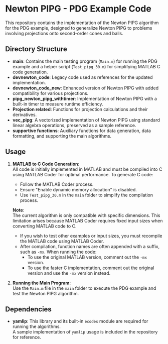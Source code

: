 # Newton PIPG - PDG Example Code

This repository contains the implementation of the Newton PIPG algorithm for the PDG example, designed to generalize Newton PIPG to problems involving projections onto second-order cones and balls.

## Directory Structure

- **main**: Contains the main testing program (`Main.m`) for running the PDG example and a helper script (`Test_pipg_30.m`) for simplifying MATLAB C code generation.
- **devnewton_code**: Legacy code used as references for the updated implementation.
- **devnewton_code_new**: Enhanced version of Newton PIPG with added compatibility for various projections.
- **pipg_newton_pipg_withtimer**: Implementation of Newton PIPG with a built-in timer to measure runtime efficiency.
- **Projection related**: Functions for projection calculations and their derivatives.
- **vec_pipg**: A vectorized implementation of Newton PIPG using standard linear algebra operations, preserved as a sample reference.
- **supportive functions**: Auxiliary functions for data generation, data formatting, and supporting the main algorithms.

## Usage

1. **MATLAB to C Code Generation**:  
   All code is initially implemented in MATLAB and must be compiled into C using MATLAB Coder for optimal performance. To generate C code:
   - Follow the MATLAB Coder process.
   - Ensure "Enable dynamic memory allocation" is disabled.
   - Use `Test_pipg_30.m` in the `main` folder to simplify the compilation process.

   **Note**:  
   The current algorithm is only compatible with specific dimensions. This limitation arises because MATLAB Coder requires fixed input sizes when converting MATLAB code to C.  
   - If you wish to test other examples or input sizes, you must recompile the MATLAB code using MATLAB Coder.  
   - After compilation, function names are often appended with a suffix, such as `-mx`. When running the code:
     - To use the original MATLAB version, comment out the `-mx` version.
     - To use the faster C implementation, comment out the original version and use the `-mx` version instead.

2. **Running the Main Program**:  
   Use the `Main.m` file in the `main` folder to execute the PDG example and test the Newton PIPG algorithm.

## Dependencies

- **yamlip**: This library and its built-in `ecodes` module are required for running the algorithms.  
  A sample implementation of `yamlip` usage is included in the repository for reference.
